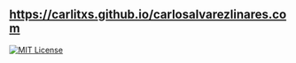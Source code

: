 ## https://carlitxs.github.io/carlosalvarezlinares.com

[![MIT License](https://img.shields.io/badge/license-MIT-blue.svg)](http://opensource.org/licenses/MIT)
